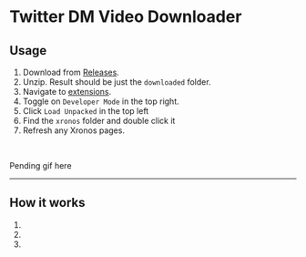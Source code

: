 # Twitter DM Video Downloader




## Usage

1. Download from [Releases](pending).
2. Unzip. Result should be just the `downloaded` folder.
3. Navigate to [extensions](chrome://extensions/).
4. Toggle on `Developer Mode` in the top right.
5. Click `Load Unpacked` in the top left
6. Find the `xronos` folder and double click it
7. Refresh any Xronos pages.
<br>

Pending gif here

---
## How it works

1. 
2. 
3. 
